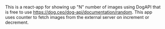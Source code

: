 This is a react-app for showing up "N" number of images using DogAPI that is free to use https://dog.ceo/dog-api/documentation/random. This app uses counter to fetch images from the external server on increment or decrement.
